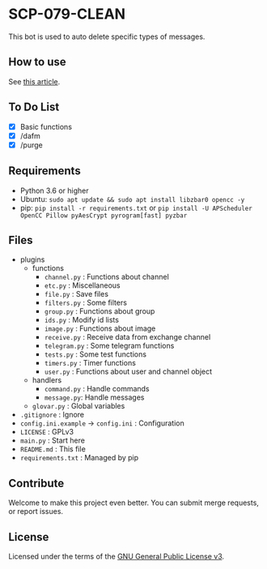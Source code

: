 # SCP-079-CLEAN

This bot is used to auto delete specific types of messages.

## How to use

See [this article](https://scp-079.org/clean/).

## To Do List

- [x] Basic functions
- [x] /dafm
- [x] /purge

## Requirements

- Python 3.6 or higher
- Ubuntu: `sudo apt update && sudo apt install libzbar0 opencc -y`
- pip: `pip install -r requirements.txt` or `pip install -U APScheduler OpenCC Pillow pyAesCrypt pyrogram[fast] pyzbar`

## Files

- plugins
    - functions
        - `channel.py` : Functions about channel
        - `etc.py` : Miscellaneous
        - `file.py` : Save files
        - `filters.py` : Some filters
        - `group.py` : Functions about group
        - `ids.py` : Modify id lists
        - `image.py` : Functions about image
        - `receive.py` : Receive data from exchange channel
        - `telegram.py` : Some telegram functions
        - `tests.py` : Some test functions
        - `timers.py` : Timer functions
        - `user.py` : Functions about user and channel object
    - handlers
        - `command.py` : Handle commands
        - `message.py`: Handle messages
    - `glovar.py` : Global variables
- `.gitignore` : Ignore
- `config.ini.example` -> `config.ini` : Configuration
- `LICENSE` : GPLv3
- `main.py` : Start here
- `README.md` : This file
- `requirements.txt` : Managed by pip

## Contribute

Welcome to make this project even better. You can submit merge requests, or report issues.

## License

Licensed under the terms of the [GNU General Public License v3](LICENSE).

